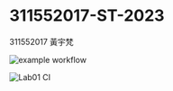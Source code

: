 # 311552017-ST-2023
311552017 黃宇梵

![example workflow](https://github.com/yufanh/311552017-ST-2023/actions/workflows/github-actions-demo.yml/badge.svg)

![Lab01 CI](https://github.com/yufanh/311552017-ST-2023/actions/workflows/Lab01-CI.yml/badge.svg)
